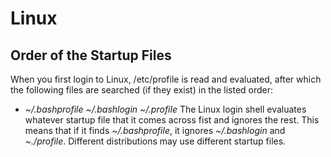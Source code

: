 # Linux #

## Order of the Startup Files ##

When you first login to Linux, /etc/profile is read and evaluated, after which
the following files are searched (if they exist) in the listed order:

* _~/.bashprofile_ _~/.bashlogin_ _~/.profile_ The Linux login shell evaluates
whatever startup file that it comes across fist and ignores the rest. This means
that if it finds _~/.bashprofile_, it ignores _~/.bashlogin_ and _~./profile_.
Different distributions may use different startup files.

